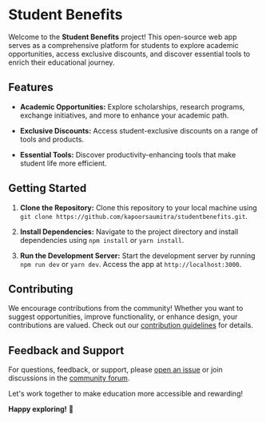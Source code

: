 # Student Benefits

Welcome to the **Student Benefits** project! This open-source web app serves as a comprehensive platform for students to explore academic opportunities, access exclusive discounts, and discover essential tools to enrich their educational journey.

## Features

- **Academic Opportunities:** Explore scholarships, research programs, exchange initiatives, and more to enhance your academic path.

- **Exclusive Discounts:** Access student-exclusive discounts on a range of tools and products.

- **Essential Tools:** Discover productivity-enhancing tools that make student life more efficient.

## Getting Started

1. **Clone the Repository:** Clone this repository to your local machine using `git clone https://github.com/kapoorsaumitra/studentbenefits.git`.

2. **Install Dependencies:** Navigate to the project directory and install dependencies using `npm install` or `yarn install`.

3. **Run the Development Server:** Start the development server by running `npm run dev` or `yarn dev`. Access the app at `http://localhost:3000`.

## Contributing

We encourage contributions from the community! Whether you want to suggest opportunities, improve functionality, or enhance design, your contributions are valued. Check out our [contribution guidelines](CONTRIBUTING.md) for details.

## Feedback and Support

For questions, feedback, or support, please [open an issue](https://github.com/kapoorsaumitra/studentbenefits/issues) or join discussions in the [community forum](https://github.com/kapoorsaumitra/studentbenefits/discussions).

Let's work together to make education more accessible and rewarding!

**Happy exploring!** 🚀

